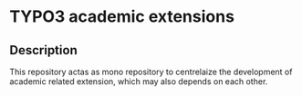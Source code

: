# TYPO3 academic extensions

## Description

This repository actas as mono repository to centrelaize the development
of academic related extension, which may also depends on each other.


